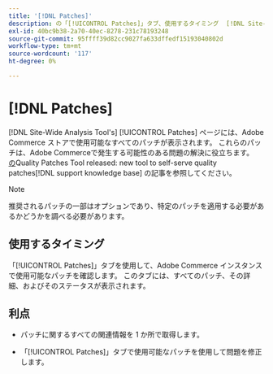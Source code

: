 ```yaml
---
title: '[!DNL Patches]'
description: の「[!UICONTROL Patches]」タブ、使用するタイミング  [!DNL Site-Wide Analysis Tool] およびその利点について説明します。
exl-id: 40bc9b38-2a70-40ec-8278-231c78193248
source-git-commit: 95ffff39d82cc9027fa633dffedf15193040802d
workflow-type: tm+mt
source-wordcount: '117'
ht-degree: 0%

---
```


# [!DNL Patches]

[!DNL Site-Wide Analysis Tool's] [!UICONTROL Patches] ページには、Adobe Commerce ストアで使用可能なすべてのパッチが表示されます。 これらのパッチは、Adobe Commerceで発生する可能性のある問題の解決に役立ちます。 [&#x200B; の &#x200B;](https://support.magento.com/hc/en-us/articles/360047139492)Quality Patches Tool released: new tool to self-serve quality patches[!DNL support knowledge base] の記事を参照してください。

>[!NOTE]
>
>推奨されるパッチの一部はオプションであり、特定のパッチを適用する必要があるかどうかを調べる必要があります。

## 使用するタイミング

「[!UICONTROL Patches]」タブを使用して、Adobe Commerce インスタンスで使用可能なパッチを確認します。 このタブには、すべてのパッチ、その詳細、およびそのステータスが表示されます。

## 利点

* パッチに関するすべての関連情報を 1 か所で取得します。

* 「[!UICONTROL Patches]」タブで使用可能なパッチを使用して問題を修正します。
